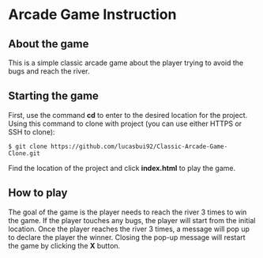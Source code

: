 # Arcade Game Instruction

## About the game
This is a simple classic arcade game about the player trying to avoid the bugs and reach the river. 

## Starting the game
First, use the command **cd** to enter to the desired location for the project. Using this command to clone with project (you can use either HTTPS or SSH to clone):

    $ git clone https://github.com/lucasbui92/Classic-Arcade-Game-Clone.git
Find the location of the project and click **index.html** to play the game.

## How to play
The goal of the game is the player needs to reach the river 3 times to win the game. If the player touches any bugs, the player will start from the initial location. Once the player reaches the river 3 times, a message will pop up to declare the player the winner. Closing the pop-up message will restart the game by clicking the **X** button.
